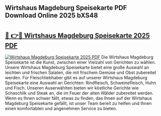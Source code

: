 ## Wirtshaus Magdeburg Speisekarte PDF Download Online 2025 bXS48

# <h2><a href="http://gc8aro.nevu.top/?p=Wirtshaus+Magdeburg+Speisekarte">🔗 👉🔴 Wirtshaus Magdeburg Speisekarte 2025 PDF</a></h2>

[![Wirtshaus Magdeburg Speisekarte 2025 PDF](https://i.imgur.com/dBaPXMq.png)](http://gc8aro.nevu.top/?p=Wirtshaus+Magdeburg+Speisekarte)
Die Wirtshaus Magdeburg Speisekarte ist die Kunst, zwischen einer Vielzahl von Gerichten zu wählen. Unsere Wirtshaus Magdeburg Speisekarte bietet eine große Auswahl an leichten und frischen Salaten, die mit frischem Gemüse und Obst zubereitet werden. Für Fleischliebhaber gibt es auf unserer Wirtshaus Magdeburg Speisekarte eine Auswahl an Gerichten: Rindfleisch, Schweinefleisch, Huhn und Fisch. Unseren Auserwählten bieten wir köstliche Gerichte wie Schaschlik und Steak an, die im Feuer der alten Wälder zubereitet werden. Wenn es Ihnen schwer fällt, etwas zu finden, das Ihnen auf der Wirtshaus Magdeburg Speisekarte gefällt, ist unser Team bereit zu helfen und Ihnen einen komfortablen und angenehmen Service zu bieten.
